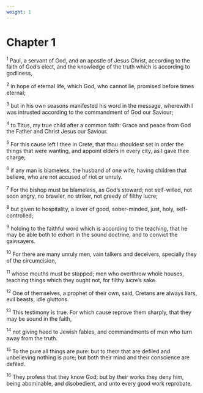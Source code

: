 ```yaml
---
weight: 1
---
```


# Chapter 1

<sup>1</sup> Paul, a servant of God, and an apostle of Jesus Christ, according to the faith of God’s elect, and the knowledge of the truth which is according to godliness, 

<sup>2</sup> in hope of eternal life, which God, who cannot lie, promised before times eternal; 

<sup>3</sup> but in his own seasons manifested his word in the message, wherewith I was intrusted according to the commandment of God our Saviour; 

<sup>4</sup> to Titus, my true child after a common faith: Grace and peace from God the Father and Christ Jesus our Saviour. 

<sup>5</sup> For this cause left I thee in Crete, that thou shouldest set in order the things that were wanting, and appoint elders in every city, as I gave thee charge; 

<sup>6</sup> if any man is blameless, the husband of one wife, having children that believe, who are not accused of riot or unruly. 

<sup>7</sup> For the bishop must be blameless, as God’s steward; not self-willed, not soon angry, no brawler, no striker, not greedy of filthy lucre; 

<sup>8</sup> but given to hospitality, a lover of good, sober-minded, just, holy, self-controlled; 

<sup>9</sup> holding to the faithful word which is according to the teaching, that he may be able both to exhort in the sound doctrine, and to convict the gainsayers. 

<sup>10</sup> For there are many unruly men, vain talkers and deceivers, specially they of the circumcision, 

<sup>11</sup> whose mouths must be stopped; men who overthrow whole houses, teaching things which they ought not, for filthy lucre’s sake. 

<sup>12</sup> One of themselves, a prophet of their own, said, Cretans are always liars, evil beasts, idle gluttons. 

<sup>13</sup> This testimony is true. For which cause reprove them sharply, that they may be sound in the faith, 

<sup>14</sup> not giving heed to Jewish fables, and commandments of men who turn away from the truth. 

<sup>15</sup> To the pure all things are pure: but to them that are defiled and unbelieving nothing is pure; but both their mind and their conscience are defiled. 

<sup>16</sup> They profess that they know God; but by their works they deny him, being abominable, and disobedient, and unto every good work reprobate. 


